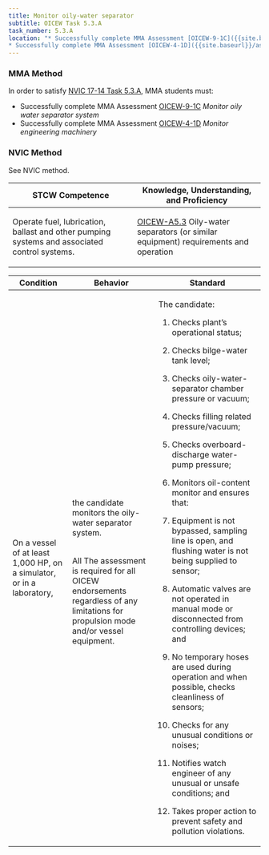 ```yaml
---
title: Monitor oily-water separator
subtitle: OICEW Task 5.3.A 
task_number: 5.3.A
location: "* Successfully complete MMA Assessment [OICEW-9-1C]({{site.baseurl}}/assessments/Engine/OICEW-9-1C) *Monitor oily water separator system*
* Successfully complete MMA Assessment [OICEW-4-1D]({{site.baseurl}}/assessments/Engine/OICEW-4-1D) *Monitor engineering machinery*" 
---
```



### MMA Method

In order to satisfy  [NVIC 17-14  Task  5.3.A]({{site.baseurl}}/assets/images/nvic-17-14.pdf), MMA students must:

* Successfully complete MMA Assessment [OICEW-9-1C]({{site.baseurl}}/assessments/Engine/OICEW-9-1C) *Monitor oily water separator system*
* Successfully complete MMA Assessment [OICEW-4-1D]({{site.baseurl}}/assessments/Engine/OICEW-4-1D) *Monitor engineering machinery*


### NVIC Method

<a onclick="togglevisibility('nvic_methods')" >See NVIC method.</a>

<div id='nvic_methods' class='hide'>

<table>
<thead>
<tr>
<th class='forty'> STCW Competence </th>
<th class='sixty'> Knowledge, Understanding, and Proficiency </th>
</tr>
</thead>




<tbody>
<tr><td markdown='1'>

Operate fuel, lubrication, ballast and other pumping systems and associated control systems.

</td><td markdown='1'>

[OICEW-A5.3](../../tables/31.html#OICEW-A5.3) Oily-water separators (or similar equipment) requirements and operation

</td></tr>


</tbody>
</table>


<table>
<thead>
<tr><th class='twenty'>  Condition </th><th class='twenty'> Behavior </th><th  class='sixty'>Standard </th></tr>
</thead>
<tbody >



<tr><td markdown='1'>

On a vessel of at least 1,000 HP, on a simulator, or in a laboratory,

</td><td markdown='1'>

the candidate monitors the oily- water separator system.

<br>

<div class="tooltip">All
<span class="tooltiptext">
The assessment is required for all OICEW endorsements regardless of any limitations for propulsion mode and/or vessel equipment.
</span>
</div>


</td><td markdown='1'>

The candidate:

1. Checks plant’s operational status;

2. Checks bilge-water tank level;

3. Checks oily-water-separator chamber pressure or vacuum;

4. Checks filling related pressure/vacuum;

5. Checks overboard-discharge water-pump pressure;

6. Monitors oil-content monitor and ensures that:

7. Equipment is not bypassed, sampling line is open, and flushing water is not being supplied to sensor;

8. Automatic valves are not operated in manual mode or disconnected from controlling  devices; and

9. No temporary hoses are used during operation and when possible, checks cleanliness of sensors;

10. Checks for any unusual conditions or noises;

11. Notifies watch engineer of any unusual or unsafe conditions; and

12. Takes proper action to prevent safety and pollution violations.

</td></tr>
</tbody>
</table>
</div>
